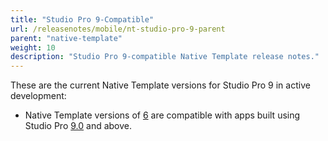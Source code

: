 ```yaml
---
title: "Studio Pro 9-Compatible"
url: /releasenotes/mobile/nt-studio-pro-9-parent
parent: "native-template"
weight: 10
description: "Studio Pro 9-compatible Native Template release notes."
---
```


These are the current Native Template versions for Studio Pro 9 in active development:

* Native Template versions of [6](nt-6-rn) are compatible with apps built using Studio Pro [9.0](/releasenotes/studio-pro/9.0) and above.

